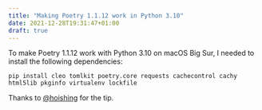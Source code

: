 ```yaml
---
title: "Making Poetry 1.1.12 work in Python 3.10"
date: 2021-12-28T19:31:47+01:00
draft: true
---
```


To make Poetry 1.1.12 work with Python 3.10 on macOS Big Sur, I needed to install the following dependencies:

`pip install cleo tomlkit poetry.core requests cachecontrol cachy html5lib pkginfo virtualenv lockfile`

Thanks to [@hoishing](https://github.com/python-poetry/poetry/issues/553#issuecomment-994303497) for the tip.